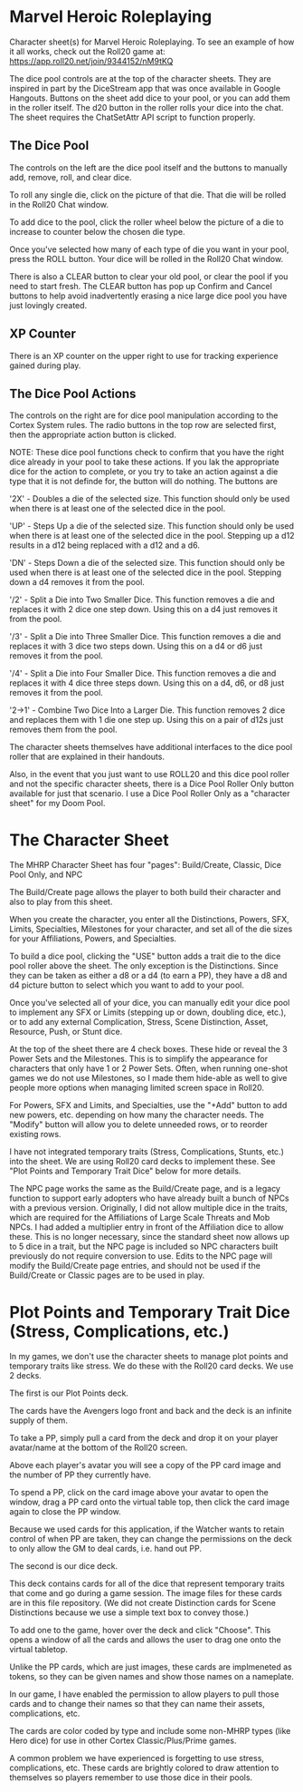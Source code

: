 # Marvel Heroic Roleplaying
Character sheet(s) for Marvel Heroic Roleplaying. To see an example of how it all works, check out the Roll20 game at: https://app.roll20.net/join/9344152/nM9tKQ

The dice pool controls are at the top of the character sheets. They are inspired in part by the DiceStream app that was once available in Google Hangouts. 
Buttons on the sheet add dice to your pool, or you can add them in the roller itself.
The d20 button in the roller rolls your dice into the chat.
The sheet requires the ChatSetAttr API script to function properly.

## The Dice Pool

The controls on the left are the dice pool itself and the buttons to manually add, remove, roll, and clear dice.

To roll any single die, click on the picture of that die. That die will be rolled in the Roll20 Chat window.

To add dice to the pool, click the roller wheel below the picture of a die to increase to counter below the chosen die type.

Once you've selected how many of each type of die you want in your pool, press the ROLL button. Your dice will be rolled in the Roll20 Chat window.

There is also a CLEAR button to clear your old pool, or clear the pool if you need to start fresh. The CLEAR button has pop up Confirm and Cancel buttons to help avoid inadvertently erasing a nice large dice pool you have just lovingly created.

## XP Counter

There is an XP counter on the upper right to use for tracking experience gained during play.

## The Dice Pool Actions

The controls on the right are for dice pool manipulation according to the Cortex System rules. The radio buttons in the top row are selected first, then the appropriate action button is clicked.

NOTE: These dice pool functions check to confirm that you have the right dice already in your pool to take these actions. If you lak the appropriate dice for the action to complete, or you try to take an action against a die type that it is not definde for, the button will do nothing.
The buttons are

'2X' - Doubles a die of the selected size. This function should only be used when there is at least one of the selected dice in the pool.

'UP' - Steps Up a die of the selected size. This function should only be used when there is at least one of the selected dice in the pool. Stepping up a d12 results in a d12 being replaced with a d12 and a d6.

'DN' - Steps Down a die of the selected size. This function should only be used when there is at least one of the selected dice in the pool. Stepping down a d4 removes it from the pool.

'/2' - Split a Die into Two Smaller Dice. This function removes a die and replaces it with 2 dice one step down. Using this on a d4 just removes it from the pool.

'/3' - Split a Die into Three Smaller Dice. This function removes a die and replaces it with 3 dice two steps down. Using this on a d4 or d6 just removes it from the pool.

'/4' - Split a Die into Four Smaller Dice. This function removes a die and replaces it with 4 dice three steps down. Using this on a d4, d6, or d8 just removes it from the pool.

'2->1' - Combine Two Dice Into a Larger Die. This function removes 2 dice and replaces them with 1 die one step up. Using this on a pair of d12s just removes them from the pool. 

The character sheets themselves have additional interfaces to the dice pool roller that are explained in their handouts.

Also, in the event that you just want to use ROLL20 and this dice pool roller and not the specific character sheets, there is a Dice Pool Roller Only button available for just that scenario. I use a Dice Pool Roller Only as a "character sheet" for my Doom Pool.

# The Character Sheet

The MHRP Character Sheet has four "pages": Build/Create, Classic, Dice Pool Only, and NPC

The Build/Create page allows the player to both build their character and also to play from this sheet.

When you create the character, you enter all the Distinctions, Powers, SFX, Limits, Specialties, Milestones for your character, and set all of the die sizes for your Affiliations, Powers, and Specialties.

To build a dice pool, clicking the "USE" button adds a trait die to the dice pool roller above the sheet. The only exception is the Distinctions. Since they can be taken as either a d8 or a d4 (to earn a PP), they have a d8 and d4 picture button to select which you want to add to your pool.

Once you've selected all of your dice, you can manually edit your dice pool to implement any SFX or Limits (stepping up or down, doubling dice, etc.), or to add any external Complication, Stress, Scene Distinction, Asset, Resource, Push, or Stunt dice.

At the top of the sheet there are 4 check boxes. These hide or reveal the 3 Power Sets and the Milestones. This is to simplify the appearance for characters that only have 1 or 2 Power Sets. Often, when running one-shot games we do not use Milestones, so I made them hide-able as well to give people more options when managing limited screen space in Roll20.

For Powers, SFX and Limits, and Specialties, use the "+Add" button to add new powers, etc. depending on how many the character needs. The "Modify" button will allow you to delete unneeded rows, or to reorder existing rows.

I have not integrated temporary traits (Stress, Complications, Stunts, etc.) into the sheet. We are using Roll20 card decks to implement these. See "Plot Points and Temporary Trait Dice" below for more details.

The NPC page works the same as the Build/Create page, and is a legacy function to support early adopters who have already built a bunch of NPCs with a previous version. Originally, I did not allow multiple dice in the traits, which are required for the Affiliations of Large Scale Threats and Mob NPCs. I had added a multiplier entry in front of the Affiliation dice to allow these. This is no longer necessary, since the standard sheet now allows up to 5 dice in a trait, but the NPC page is included so NPC characters built previously do not require conversion to use. Edits to the NPC page will modify the Build/Create page entries, and should not be used if the Build/Create or Classic pages are to be used in play.

# Plot Points and Temporary Trait Dice (Stress, Complications, etc.)

In my games, we don't use the character sheets to manage plot points and temporary traits like stress. We do these with the Roll20 card decks. We use 2 decks.

The first is our Plot Points deck.

The cards have the Avengers logo front and back and the deck is an infinite supply of them.

To take a PP, simply pull a card from the deck and drop it on your player avatar/name at the bottom of the Roll20 screen.

Above each player's avatar you will see a copy of the PP card image and the number of PP they currently have.

To spend a PP, click on the card image above your avatar to open the window, drag a PP card onto the virtual table top, then click the card image again to close the PP window.

Because we used cards for this application, if the Watcher wants to retain control of when PP are taken, they can change the permissions on the deck to only allow the GM to deal cards, i.e. hand out PP.

The second is our dice deck.

This deck contains cards for all of the dice that represent temporary traits that come and go during a game session. The image files for these cards are in this file repository. 
(We did not create Distinction cards for Scene Distinctions because we use a simple text box to convey those.)

To add one to the game, hover over the deck and click "Choose". This opens a window of all the cards and allows the user to drag one onto the virtual tabletop.

Unlike the PP cards, which are just images, these cards are implmeneted as tokens, so they can be given names and show those names on a nameplate.

In our game, I have enabled the permission to allow players to pull those cards and to change their names so that they can name their assets, complications, etc.

The cards are color coded by type and include some non-MHRP types (like Hero dice) for use in other Cortex Classic/Plus/Prime games.

A common problem we have experienced is forgetting to use stress, complications, etc. These cards are brightly colored to draw attention to themselves so players remember to use those dice in their pools. 
